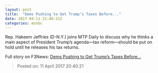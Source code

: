 ```yaml
---
layout: post
title:  "Dems Pushing to Get Trump’s Taxes Before..."
date: 2017-04-11 21:40:21Z
categories: msnbc
---
```


Rep. Hakeem Jeffries (D-N.Y.) joins MTP Daily to discuss why he thinks a main aspect of President Trump’s agenda—tax reform—should be put on hold until he releases his tax returns.


Full story on F3News: [Dems Pushing to Get Trump’s Taxes Before...](http://www.f3nws.com/n/eDbhfC)

> Posted on: 11 April 2017 20:40:21
